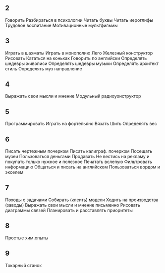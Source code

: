 ## 2
Говорить
Разбираться в психологии
Читать буквы
Читать иероглифы
Трудовое воспитание
Мотивационные мультфильмы

## 3
Играть в шахматы
Играть в монополию
Лего
Железный конструктор
Рисовать
Кататься на коньках
Говорить по английски
Определять шедевры живописи
Определять шедевры музыки
Определять архитект стиль
Определять муз направление

## 4
Выражать свои мысли и мнение
Модульный радиоуонструктор

## 5
Программировать
Играть на фортепьяно
Вязать
Шить
Определять вес

## 6
Писать чертежным почерком
Писать калиграф. почерком
Посещать музеи
Пользоваться деньгами
Продавать
Не вестись на рекламу и покупать только нужное и полезное
Печатать вслепую
Фильтровать информацию
Общаться и писать на английском
Пользоваться вордом и экселем

## 7
Походы с задачами
Собирать (клеить) модели
Ходить на производства (заводы)
Выражать свои мысли и мнение письменно
Рисовать диаграммы связей
Планировать и расставлять приоритеты

## 8
Простые хим.опыты

## 9
Токарный станок
